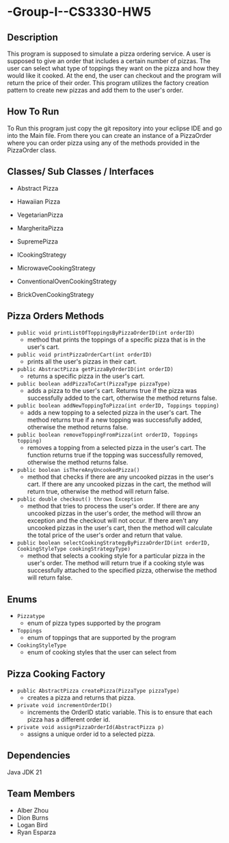# -Group-I--CS3330-HW5

## Description
This program is supposed to simulate a pizza ordering service. A user is supposed to give an order that includes a certain number of pizzas. The user can select what type of toppings they want on the pizza and how they would like it cooked. At the end, the user can checkout and the program will return the price of their order. This program utilizes the factory creation pattern to create new pizzas and add them to the user's order. 

## How To Run
To Run this program just copy the git repository into your eclipse IDE and go into the Main file. From there you can create an instance of a PizzaOrder where you can order pizza using any of the methods provided in the PizzaOrder class.

## Classes/ Sub Classes / Interfaces
- Abstract Pizza
- Hawaiian Pizza
- VegetarianPizza
- MargheritaPizza
- SupremePizza

- ICookingStrategy
- MicrowaveCookingStrategy
- ConventionalOvenCookingStrategy
- BrickOvenCookingStrategy

## Pizza Orders Methods
- `public void printListOfToppingsByPizzaOrderID(int orderID)`
  -  method that prints the toppings of a specific pizza that is in the user's cart.
- `public void printPizzaOrderCart(int orderID)`
   - prints all the user's pizzas in their cart.
- `public AbstractPizza getPizzaByOrderID(int orderID)`
  - returns a specific pizza in the user's cart.
- `public boolean addPizzaToCart(PizzaType pizzaType)`
  - adds a pizza to the user's cart. Returns true if the pizza was successfully added to the cart, otherwise the method returns false.
- `public boolean addNewToppingToPizza(int orderID, Toppings topping)`
  - adds a new topping to a selected pizza in the user's cart. The method returns true if a new topping was successfully added, otherwise the method returns false.
- `public boolean removeToppingFromPizza(int orderID, Toppings topping)`
  - removes a topping from a selected pizza in the user's cart. The function returns true if the topping was successfully removed, otherwise the method returns false.
- `public boolean isThereAnyUncookedPizza()`
  - method that checks if there are any uncooked pizzas in the user's cart. If there are any uncooked pizzas in the cart, the method will return true, otherwise the method will return false.
- `public double checkout() throws Exception`
  - method that tries to process the user's order. If there are any uncooked pizzas in the user's order, the method will throw an exception and the checkout will not occur. If there aren't any uncooked pizzas in the user's cart, then the method will calculate the total price of the user's order and return that value. 
- `public boolean selectCookingStrategyByPizzaOrderID(int orderID, CookingStyleType cookingStrategyType)`
  - method that selects a cooking style for a particular pizza in the user's order. The method will return true if a cooking style was successfully attached to the specified pizza, otherwise the method will return false.



## Enums 
- `Pizzatype`
  - enum of pizza types supported by the program
- `Toppings`
  - enum of toppings that are supported by the program
- `CookingStyleType`
  - enum of cooking styles that the user can select from

## Pizza Cooking Factory 
- `public AbstractPizza createPizza(PizzaType pizzaType)`
  - creates a pizza and returns that pizza.
- `private void incrementOrderID()`
  - increments the OrderID static variable. This is to ensure that each pizza has a different order id. 
- `private void assignPizzaOrderId(AbstractPizza p)`
  - assigns a unique order id to a selected pizza.


## Dependencies
Java JDK 21

## Team Members
- Alber Zhou
- Dion Burns
- Logan Bird
- Ryan Esparza
